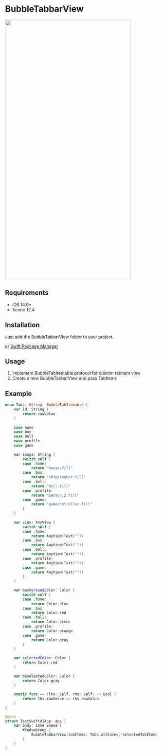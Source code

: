 # BubbleTabbarView
<img src="https://i.imgur.com/GM6IWjp.gif" width="414" height="856">

## Requirements

- iOS 14.0+
- Xcode 12.4

## Installation

Just add the BubbleTabbarView folder to your project.

or [Swift Package Manager](https://swift.org/package-manager/)

## Usage
1. Implement BubbleTabItemable protocol for custom tabItem view
2. Create a new BubbleTabbarView and pass TabItems 

## Example
``` swift
enum Tabs: String, BubbleTabItemable {
    var id: String {
        return rawValue
    }
    
    case home
    case box
    case bell
    case profile
    case game
    
    var image: String {
        switch self {
        case .home:
            return "house.fill"
        case .box:
            return "shippingbox.fill"
        case .bell:
            return "bell.fill"
        case .profile:
            return "person.2.fill"
        case .game:
            return "gamecontroller.fill"
        }
    }
    
    var view: AnyView {
        switch self {
        case .home:
            return AnyView(Text(""))
        case .box:
            return AnyView(Text(""))
        case .bell:
            return AnyView(Text(""))
        case .profile:
            return AnyView(Text(""))
        case .game:
            return AnyView(Text(""))
        }
    }
    
    var backgroundColor: Color {
        switch self {
        case .home:
            return Color.blue
        case .box:
            return Color.red
        case .bell:
            return Color.green
        case .profile:
            return Color.orange
        case .game:
            return Color.gray
        }
    }
    
    var selectedColor: Color {
        return Color.red
    }
    
    var deselectedColor: Color {
        return Color.gray
    }
    
    static func == (lhs: Self, rhs: Self) -> Bool {
        return lhs.rawValue == rhs.rawValue
    }
}
```
``` swift
@main
struct TestSwiftUIApp: App {
    var body: some Scene {
        WindowGroup {
            BubbleTabbarView(tabItems: Tabs.allCases, selectedTabItem: .home)
        }
    }
}
```
